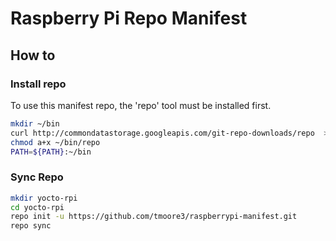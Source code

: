 # Raspberry Pi Repo Manifest

## How to

### Install repo

To use this manifest repo, the 'repo' tool must be installed first.

```bash
mkdir ~/bin
curl http://commondatastorage.googleapis.com/git-repo-downloads/repo  > ~/bin/repo
chmod a+x ~/bin/repo
PATH=${PATH}:~/bin
```

### Sync Repo

```bash
mkdir yocto-rpi
cd yocto-rpi
repo init -u https://github.com/tmoore3/raspberrypi-manifest.git
repo sync
```

